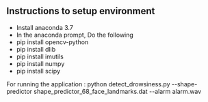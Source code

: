 ## Instructions to setup environment
- Install anaconda 3.7 
- In the anaconda prompt, Do the following 
- pip install opencv-python 
- pip install dlib 
- pip install imutils
- pip install numpy 
- pip install scipy 
 

For running the application :
python detect_drowsiness.py --shape-predictor shape_predictor_68_face_landmarks.dat --alarm alarm.wav

